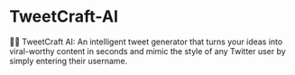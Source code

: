 # TweetCraft-AI
🤖✨ TweetCraft AI: An intelligent tweet generator that turns your ideas into viral-worthy content in seconds and mimic the style of any Twitter user by simply entering their username.
